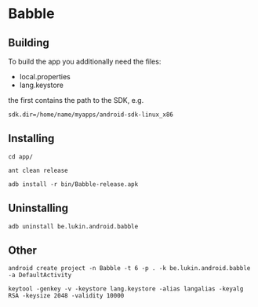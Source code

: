Babble
======

Building
--------

To build the app you additionally need the files:

  - local.properties
  - lang.keystore

the first contains the path to the SDK, e.g.

	sdk.dir=/home/name/myapps/android-sdk-linux_x86


Installing
----------

	cd app/

	ant clean release

	adb install -r bin/Babble-release.apk


Uninstalling
------------

	adb uninstall be.lukin.android.babble


Other
-----

	android create project -n Babble -t 6 -p . -k be.lukin.android.babble -a DefaultActivity

	keytool -genkey -v -keystore lang.keystore -alias langalias -keyalg RSA -keysize 2048 -validity 10000
